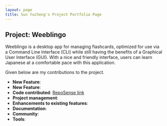 ```yaml
---
layout: page
title: Sun Yucheng's Project Portfolio Page
---
```


## Project: Weeblingo

Weeblingo is a desktop app for managing flashcards, optimized for use via a Command Line Interface (CLI)
while still having the benefits of a Graphical User Interface (GUI). With a nice and friendly interface,
users can learn Japanese at a comfortable pace with this application.

Given below are my contributions to the project.

* **New Feature**:
* **New Feature**:
* **Code contributed**: [RepoSense link]()
* **Project management**:
* **Enhancements to existing features**:
* **Documentation**:
* **Community**:
* **Tools**:
